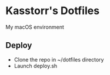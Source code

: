 # Kasstorr's Dotfiles
My macOS environment
## Deploy
- Clone the repo in ~/dotfiles directory
- Launch deploy.sh
